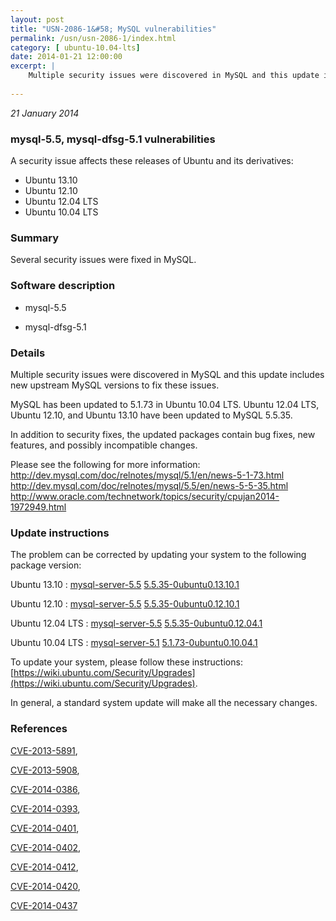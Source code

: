 ```yaml
---
layout: post
title: "USN-2086-1&#58; MySQL vulnerabilities"
permalink: /usn/usn-2086-1/index.html
category: [ ubuntu-10.04-lts]
date: 2014-01-21 12:00:00
excerpt: |
    Multiple security issues were discovered in MySQL and this update includes new upstream MySQL versions to fix these issues.
    
--- 
```

 
 

*21 January 2014*

### mysql-5.5, mysql-dfsg-5.1 vulnerabilities

A security issue affects these releases of Ubuntu and its derivatives:

* Ubuntu 13.10
* Ubuntu 12.10
* Ubuntu 12.04 LTS
* Ubuntu 10.04 LTS

### Summary

Several security issues were fixed in MySQL. 

### Software description

* mysql-5.5 

* mysql-dfsg-5.1 

### Details

Multiple security issues were discovered in MySQL and this update includes new upstream MySQL versions to fix these issues.

MySQL has been updated to 5.1.73 in Ubuntu 10.04 LTS. Ubuntu 12.04 LTS, Ubuntu 12.10, and Ubuntu 13.10 have been updated to MySQL 5.5.35.

In addition to security fixes, the updated packages contain bug fixes, new features, and possibly incompatible changes.

Please see the following for more information: http://dev.mysql.com/doc/relnotes/mysql/5.1/en/news-5-1-73.html http://dev.mysql.com/doc/relnotes/mysql/5.5/en/news-5-5-35.html http://www.oracle.com/technetwork/topics/security/cpujan2014-1972949.html 

### Update instructions

The problem can be corrected by updating your system to the following package version:

Ubuntu 13.10
 : [mysql-server-5.5](https://launchpad.net/ubuntu/+source/mysql-5.5) <span> [5.5.35-0ubuntu0.13.10.1](https://launchpad.net/ubuntu/+source/mysql-5.5/5.5.35-0ubuntu0.13.10.1) </span> 

Ubuntu 12.10
 : [mysql-server-5.5](https://launchpad.net/ubuntu/+source/mysql-5.5) <span> [5.5.35-0ubuntu0.12.10.1](https://launchpad.net/ubuntu/+source/mysql-5.5/5.5.35-0ubuntu0.12.10.1) </span> 

Ubuntu 12.04 LTS
 : [mysql-server-5.5](https://launchpad.net/ubuntu/+source/mysql-5.5) <span> [5.5.35-0ubuntu0.12.04.1](https://launchpad.net/ubuntu/+source/mysql-5.5/5.5.35-0ubuntu0.12.04.1) </span> 

Ubuntu 10.04 LTS
 : [mysql-server-5.1](https://launchpad.net/ubuntu/+source/mysql-dfsg-5.1) <span> [5.1.73-0ubuntu0.10.04.1](https://launchpad.net/ubuntu/+source/mysql-dfsg-5.1/5.1.73-0ubuntu0.10.04.1) </span> 

To update your system, please follow these instructions: [https://wiki.ubuntu.com/Security/Upgrades](https://wiki.ubuntu.com/Security/Upgrades).

In general, a standard system update will make all the necessary changes. 

### References

 
 [CVE-2013-5891](http://people.ubuntu.com/~ubuntu-security/cve/CVE-2013-5891), 

 [CVE-2013-5908](http://people.ubuntu.com/~ubuntu-security/cve/CVE-2013-5908), 

 [CVE-2014-0386](http://people.ubuntu.com/~ubuntu-security/cve/CVE-2014-0386), 

 [CVE-2014-0393](http://people.ubuntu.com/~ubuntu-security/cve/CVE-2014-0393), 

 [CVE-2014-0401](http://people.ubuntu.com/~ubuntu-security/cve/CVE-2014-0401), 

 [CVE-2014-0402](http://people.ubuntu.com/~ubuntu-security/cve/CVE-2014-0402), 

 [CVE-2014-0412](http://people.ubuntu.com/~ubuntu-security/cve/CVE-2014-0412), 

 [CVE-2014-0420](http://people.ubuntu.com/~ubuntu-security/cve/CVE-2014-0420), 

 [CVE-2014-0437](http://people.ubuntu.com/~ubuntu-security/cve/CVE-2014-0437)
 

